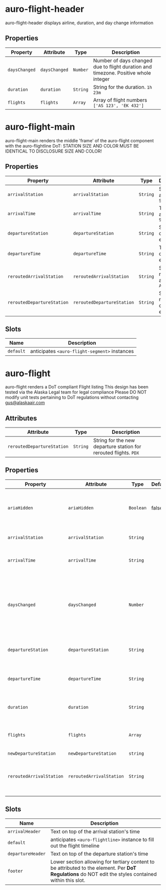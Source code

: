 # auro-flight-header

auro-flight-header displays airline, duration, and day change information

## Properties

| Property      | Attribute     | Type     | Description                                      |
|---------------|---------------|----------|--------------------------------------------------|
| `daysChanged` | `daysChanged` | `Number` | Number of days changed due to flight duration and timezone. Positive whole integer |
| `duration`    | `duration`    | `String` | String for the duration. `1h 23m`                |
| `flights`     | `flights`     | `Array`  | Array of flight numbers `['AS 123', 'EK 432']`   |


# auro-flight-main

auro-flight-main renders the middle 'frame' of the auro-flight component with the auro-flightline
DoT: STATION SIZE AND COLOR MUST BE IDENTICAL TO DISCLOSURE SIZE AND COLOR!

## Properties

| Property              | Attribute             | Type     | Description                               |
|-----------------------|-----------------------|----------|-------------------------------------------|
| `arrivalStation`      | `arrivalStation`      | `String` | Station of arrival, e.g. `SEA`            |
| `arrivalTime`         | `arrivalTime`         | `String` | Time of arrival, e.g. `9:06 pm`           |
| `departureStation`    | `departureStation`    | `String` | Station of departure, e.g. `PVD`          |
| `departureTime`       | `departureTime`       | `String` | Time of departure, e.g. `5:36 am`         |
| `reroutedArrivalStation`   | `reroutedArrivalStation`   | `String` | Station of rerouted arrival, e.g. `AVP`   |
| `reroutedDepartureStation` | `reroutedDepartureStation` | `String` | Station of rerouted departure, e.g. `PDX` |

## Slots

| Name      | Description                                   |
|-----------|-----------------------------------------------|
| `default` | anticipates `<auro-flight-segment>` instances |


# auro-flight

auro-flight renders a DoT compliant Flight listing
This design has been tested via the Alaska Legal team for legal compliance
Please DO NOT modify unit tests pertaining to DoT regulations without contacting gus@alaskaair.com

## Attributes

| Attribute             | Type     | Description                                      |
|-----------------------|----------|--------------------------------------------------|
| `reroutedDepartureStation` | `String` | String for the new departure station for rerouted flights. `PDX` |

## Properties

| Property              | Attribute             | Type      | Default | Description                                      |
|-----------------------|-----------------------|-----------|---------|--------------------------------------------------|
| `ariaHidden`          | `ariaHidden`          | `Boolean` | false   | When `true` element will be hidden from screen readers |
| `arrivalStation`      | `arrivalStation`      | `String`  |         | String for the arrival station. `PVD`            |
| `arrivalTime`         | `arrivalTime`         | `String`  |         | String for the arrival time. `4:05 pm`           |
| `daysChanged`         | `daysChanged`         | `Number`  |         | Number of days changed due to flight duration and timezone. Positive whole integer |
| `departureStation`    | `departureStation`    | `String`  |         | String for the departure station. `SEA`          |
| `departureTime`       | `departureTime`       | `String`  |         | String for the departure time. `9:06 am`         |
| `duration`            | `duration`            | `String`  |         | String for the duration. `1h 23m`                |
| `flights`             | `flights`             | `Array`   |         | Array of flight numbers `['AS 123', 'EK 432']`   |
| `newDepartureStation` | `newDepartureStation` | `string`  |         |                                                  |
| `reroutedArrivalStation`   | `reroutedArrivalStation`   | `String`  |         | String for the new arrival station for rerouted flights. `AVP` |

## Slots

| Name              | Description                                      |
|-------------------|--------------------------------------------------|
| `arrivalHeader`   | Text on top of the arrival station's time        |
| `default`         | anticipates `<auro-flightline>` instance to fill out the flight timeline |
| `departureHeader` | Text on top of the departure station's time      |
| `footer`          | Lower section allowing for tertiary content to be attributed to the element. Per **DoT Regulations** do NOT edit the styles contained within this slot. |
